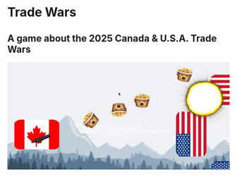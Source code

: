 # Trade Wars
## A game about the 2025 Canada & U.S.A. Trade Wars



![Screenshot](./screenshots/main_scene.jpg)